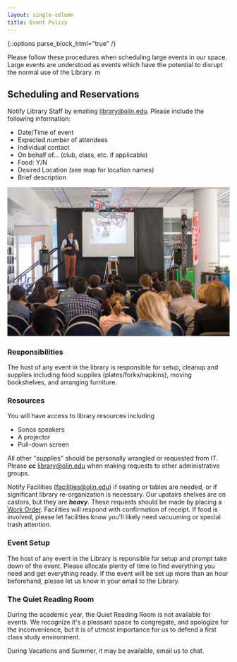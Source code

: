 ```yaml
---
layout: single-column
title: Event Policy
---
```

{::options parse_block_html="true" /}

Please follow these procedures when scheduling large events in our space.  Large events are understood as events which have the potential to disrupt the normal use of the Library. 
m


## Scheduling and Reservations 

Notify Library Staff by emailing library@olin.edu.  Please include the following information:


- Date/Time of event
- Expected number of attendees
- Individual contact
- On behalf of… (club, class, etc. if applicable)
- Food: Y/N
- Desired Location (see map for location names)
- Brief description 

![photo of carmen papalia talk, Olin college Library 2015](/assets/img/papalia-talk.jpg)

### Responsibilities

The host of any event in the library is responsible for setup, cleanup and supplies including food supplies (plates/forks/napkins), moving bookshelves, and arranging furniture.

### Resources
You will have access to library resources including 
- Sonos speakers
- A projector
- Pull-down screen 

All other "supplies" should be personally wrangled or requested from IT. Please _**cc**_ library@olin.edu when making requests to other administrative groups.  

Notify Facilities (facilities@olin.edu) if seating or tables are needed, or if significant library re-organization is necessary.  Our upstairs shelves are on castors, but they are _**heavy**_.  These requests should be made by placing a [Work Order](https://app.webtma.net/GenerateRequest.aspx?key=8fMN5Hy6FyxarCurPZiqeTCxGg7U4E25%2fTi8Vlue5RMMiBfVfoDCswiaJa8ifcWq).   Facilities will respond with confirmation of receipt. If food is involved, please let facilities know you'll likely need vacuuming or special trash attention.  


### Event Setup

The host of any event in the Library is reponsible for setup and prompt take down of the event.  Please allocate plenty of time to find everything you need and get everything ready.  If the event will be set up more than an hour beforehand, please let us know in your email to the Library. 


### The Quiet Reading Room

During the academic year, the Quiet Reading Room is not available for events.  We recognize it's a pleasant space to congregate, and apologize for the inconvenience, but it is of utmost importance for us to defend a first class study environment.  

During Vacations and Summer, it may be available, email us to chat.      
